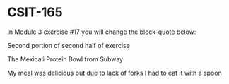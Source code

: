 # CSIT-165

In Module 3 exercise #17 you will change the block-quote below:

Second portion of second half of exercise

The Mexicali Protein Bowl from Subway

My meal was delicious but due to lack of forks I had to eat it with a spoon
